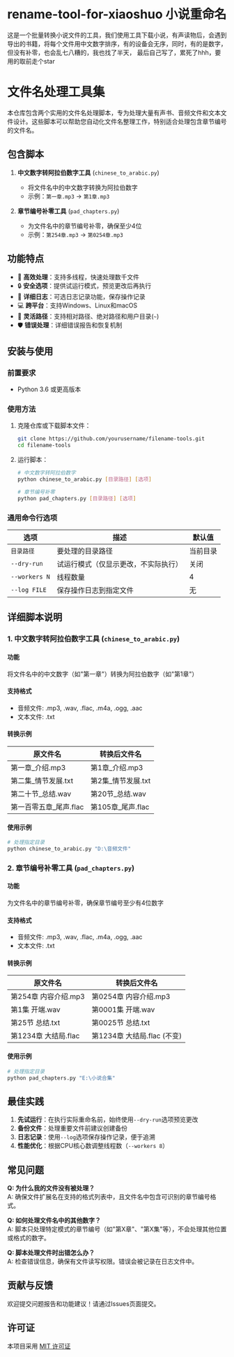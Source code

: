 # rename-tool-for-xiaoshuo 小说重命名

这是一个批量转换小说文件的工具，我们使用工具下载小说，有声读物后，会遇到导出的书籍，将每个文件用中文数字排序，有的设备会无序，同时，有的是数字，但没有补零，也会乱七八糟的，我也找了半天， 最后自己写了，累死了hhh，要用的取前走个star    


# 文件名处理工具集

本仓库包含两个实用的文件名处理脚本，专为处理大量有声书、音频文件和文本文件设计。这些脚本可以帮助您自动化文件名整理工作，特别适合处理包含章节编号的文件名。

## 包含脚本

1. **中文数字转阿拉伯数字工具** (`chinese_to_arabic.py`)
   - 将文件名中的中文数字转换为阿拉伯数字
   - 示例：`第一章.mp3` → `第1章.mp3`

2. **章节编号补零工具** (`pad_chapters.py`)
   - 为文件名中的章节编号补零，确保至少4位
   - 示例：`第254章.mp3` → `第0254章.mp3`

## 功能特点

-  🚀 **高效处理**：支持多线程，快速处理数千文件
-  🔒 **安全选项**：提供试运行模式，预览更改后再执行
-  📝 **详细日志**：可选日志记录功能，保存操作记录
-  💻 **跨平台**：支持Windows、Linux和macOS
-  📁 **灵活路径**：支持相对路径、绝对路径和用户目录(`~`)
-  🛡️ **错误处理**：详细错误报告和恢复机制

## 安装与使用

### 前置要求
- Python 3.6 或更高版本

### 使用方法
1. 克隆仓库或下载脚本文件：
   ```bash
   git clone https://github.com/yourusername/filename-tools.git
   cd filename-tools
   ```

2. 运行脚本：
   ```bash
   # 中文数字转阿拉伯数字
   python chinese_to_arabic.py [目录路径] [选项]
   
   # 章节编号补零
   python pad_chapters.py [目录路径] [选项]
   ```

### 通用命令行选项
| 选项 | 描述 | 默认值 |
|------|------|--------|
| `目录路径` | 要处理的目录路径 | 当前目录 |
| `--dry-run` | 试运行模式（仅显示更改，不实际执行） | 关闭 |
| `--workers N` | 线程数量 | 4 |
| `--log FILE` | 保存操作日志到指定文件 | 无 |

## 详细脚本说明

### 1. 中文数字转阿拉伯数字工具 (`chinese_to_arabic.py`)

#### 功能
将文件名中的中文数字（如"第一章"）转换为阿拉伯数字（如"第1章"）

#### 支持格式
- 音频文件: .mp3, .wav, .flac, .m4a, .ogg, .aac
- 文本文件: .txt

#### 转换示例
| 原文件名 | 转换后文件名 |
|---------|------------|
| 第一章_介绍.mp3 | 第1章_介绍.mp3 |
| 第二集_情节发展.txt | 第2集_情节发展.txt |
| 第二十节_总结.wav | 第20节_总结.wav |
| 第一百零五章_尾声.flac | 第105章_尾声.flac |

#### 使用示例
```bash
# 处理指定目录
python chinese_to_arabic.py "D:\音频文件"
```

### 2. 章节编号补零工具 (`pad_chapters.py`)

#### 功能
为文件名中的章节编号补零，确保章节编号至少有4位数字

#### 支持格式
- 音频文件: .mp3, .wav, .flac, .m4a, .ogg, .aac
- 文本文件: .txt

#### 转换示例
| 原文件名 | 转换后文件名 |
|---------|------------|
| 第254章 内容介绍.mp3 | 第0254章 内容介绍.mp3 |
| 第1集 开端.wav | 第0001集 开端.wav |
| 第25节 总结.txt | 第0025节 总结.txt |
| 第1234章 大结局.flac | 第1234章 大结局.flac (不变) |

#### 使用示例
```bash
# 处理指定目录
python pad_chapters.py "E:\小说合集"
```

## 最佳实践

1. **先试运行**：在执行实际重命名前，始终使用`--dry-run`选项预览更改
2. **备份文件**：处理重要文件前建议创建备份
3. **日志记录**：使用`--log`选项保存操作记录，便于追溯
4. **性能优化**：根据CPU核心数调整线程数（`--workers 8`）

## 常见问题

**Q: 为什么我的文件没有被处理？**  
A: 确保文件扩展名在支持的格式列表中，且文件名中包含可识别的章节编号格式。

**Q: 如何处理文件名中的其他数字？**  
A: 脚本只处理特定模式的章节编号（如"第X章"、"第X集"等），不会处理其他位置或格式的数字。

**Q: 脚本处理文件时出错怎么办？**  
A: 检查错误信息，确保有文件读写权限。错误会被记录在日志文件中。

## 贡献与反馈

欢迎提交问题报告和功能建议！请通过Issues页面提交。

## 许可证

本项目采用 [MIT 许可证](LICENSE)
